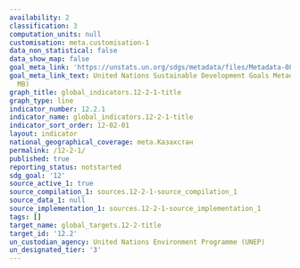 ```yaml
---
availability: 2
classification: 3
computation_units: null
customisation: meta.customisation-1
data_non_statistical: false
data_show_map: false
goal_meta_link: 'https://unstats.un.org/sdgs/metadata/files/Metadata-08-04-01.pdf '
goal_meta_link_text: United Nations Sustainable Development Goals Metadata (PDF 4.0
  MB)
graph_title: global_indicators.12-2-1-title
graph_type: line
indicator_number: 12.2.1
indicator_name: global_indicators.12-2-1-title
indicator_sort_order: 12-02-01
layout: indicator
national_geographical_coverage: meta.Казахстан
permalink: /12-2-1/
published: true
reporting_status: notstarted
sdg_goal: '12'
source_active_1: true
source_compilation_1: sources.12-2-1-source_compilation_1
source_data_1: null
source_implementation_1: sources.12-2-1-source_implementation_1
tags: []
target_name: global_targets.12-2-title
target_id: '12.2'
un_custodian_agency: United Nations Environment Programme (UNEP)
un_designated_tier: '3'
---
```

